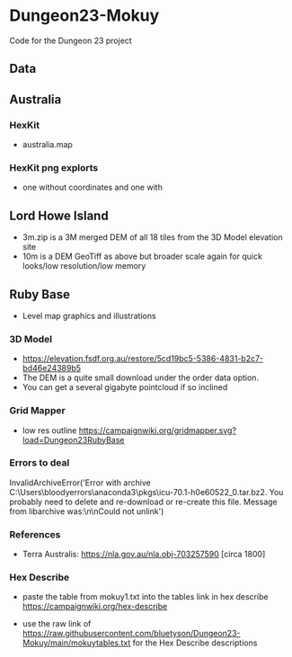 # Dungeon23-Mokuy
Code for the Dungeon 23 project

## Data
## Australia
### HexKit
- australia.map
### HexKit png explorts
- one without coordinates and one with
## Lord Howe Island
- 3m.zip is a 3M merged DEM of all 18 tiles from the 3D Model elevation site
- 10m is a DEM GeoTiff as above but broader scale again for quick looks/low resolution/low memory

## Ruby Base
- Level map graphics and illustrations

### 3D Model

- https://elevation.fsdf.org.au/restore/5cd19bc5-5386-4831-b2c7-bd46e24389b5
- The DEM is a quite small download under the order data option.
- You can get a several gigabyte pointcloud if so inclined

### Grid Mapper
- low res outline https://campaignwiki.org/gridmapper.svg?load=Dungeon23RubyBase

### Errors to deal
InvalidArchiveError('Error with archive C:\\Users\\bloodyerrors\\anaconda3\\pkgs\\icu-70.1-h0e60522_0.tar.bz2.  You probably need to delete and re-download or re-create this file.  Message from libarchive was:\n\nCould not unlink')

### References
- Terra Australis: https://nla.gov.au/nla.obj-703257590 [circa 1800]

### Hex Describe
- paste the table from mokuy1.txt into the tables link in hex describe https://campaignwiki.org/hex-describe

- use the raw link of https://raw.githubusercontent.com/bluetyson/Dungeon23-Mokuy/main/mokuytables.txt for the Hex Describe descriptions